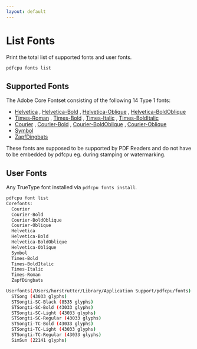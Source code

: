 ```yaml
---
layout: default
---
```


# List Fonts

Print the total list of supported fonts and user fonts.

```sh
pdfcpu fonts list
```

## Supported Fonts

The Adobe Core Fontset consisting of the following 14 Type 1 fonts:

* [Helvetica](https://github.com/pdfcpu/pdfcpu/blob/master/pkg/testdata/fontSamples/Helvetica.pdf)
, [Helvetica-Bold](https://github.com/pdfcpu/pdfcpu/blob/master/pkg/testdata/fontSamples/Helvetica-Bold.pdf)
, [Helvetica-Oblique](https://github.com/pdfcpu/pdfcpu/blob/master/pkg/testdata/fontSamples/Helvetica-Oblique.pdf)
, [Helvetica-BoldOblique](https://github.com/pdfcpu/pdfcpu/blob/master/pkg/testdata/fontSamples/Helvetica-BoldOblique.pdf)
* [Times-Roman](https://github.com/pdfcpu/pdfcpu/blob/master/pkg/testdata/fontSamples/Times-Roman.pdf)
, [Times-Bold](https://github.com/pdfcpu/pdfcpu/blob/master/pkg/testdata/fontSamples/Times-Bold.pdf)
, [Times-Italic](https://github.com/pdfcpu/pdfcpu/blob/master/pkg/testdata/fontSamples/Times-Italic.pdf)
, [Times-BoldItalic](https://github.com/pdfcpu/pdfcpu/blob/master/pkg/testdata/fontSamples/Times-BoldItalic.pdf)
* [Courier](https://github.com/pdfcpu/pdfcpu/blob/master/pkg/testdata/fontSamples/Courier.pdf)
, [Courier-Bold](https://github.com/pdfcpu/pdfcpu/blob/master/pkg/testdata/fontSamples/Courier-Bold.pdf)
, [Courier-BoldOblique](https://github.com/pdfcpu/pdfcpu/blob/master/pkg/testdata/fontSamples/Courier-BoldOblique.pdf)
, [Courier-Oblique](https://github.com/pdfcpu/pdfcpu/blob/master/pkg/testdata/fontSamples/Courier-Oblique.pdf)
* [Symbol](https://github.com/pdfcpu/pdfcpu/blob/master/pkg/testdata/fontSamples/Symbol.pdf)
* [ZapfDingbats](https://github.com/pdfcpu/pdfcpu/blob/master/pkg/testdata/fontSamples/ZapfDingbats.pdf)

These fonts are supposed to be supported by PDF Readers and do not have to be embedded
by pdfcpu eg. during stamping or watermarking.

## User Fonts

Any TrueType font installed via `pdfcpu fonts install`.

```sh
pdfcpu font list
Corefonts:
  Courier
  Courier-Bold
  Courier-BoldOblique
  Courier-Oblique
  Helvetica
  Helvetica-Bold
  Helvetica-BoldOblique
  Helvetica-Oblique
  Symbol
  Times-Bold
  Times-BoldItalic
  Times-Italic
  Times-Roman
  ZapfDingbats

Userfonts(/Users/horstrutter/Library/Application Support/pdfcpu/fonts):
  STSong (43033 glyphs)
  STSongti-SC-Black (8535 glyphs)
  STSongti-SC-Bold (43033 glyphs)
  STSongti-SC-Light (43033 glyphs)
  STSongti-SC-Regular (43033 glyphs)
  STSongti-TC-Bold (43033 glyphs)
  STSongti-TC-Light (43033 glyphs)
  STSongti-TC-Regular (43033 glyphs)
  SimSun (22141 glyphs)
  ```

